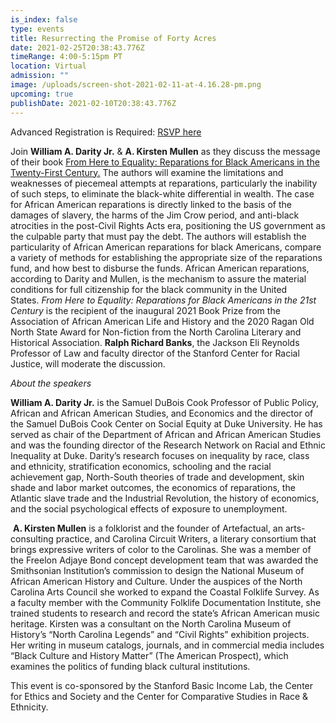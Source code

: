 ```yaml
---
is_index: false
type: events
title: Resurrecting the Promise of Forty Acres
date: 2021-02-25T20:38:43.776Z
timeRange: 4:00-5:15pm PT
location: Virtual
admission: ""
image: /uploads/screen-shot-2021-02-11-at-4.16.28-pm.png
upcoming: true
publishDate: 2021-02-10T20:38:43.776Z
---
```

Advanced Registration is Required: [RSVP here](https://stanford.zoom.us/webinar/register/WN_bRwon0UzTROz7jk2gple-g)

Join **William A. Darity Jr.** & **A. Kirsten Mullen** as they discuss the message of their book [From Here to Equality: Reparations for Black Americans in the Twenty-First Century.](https://uncpress.org/book/9781469654973/from-here-to-equality/) The authors will examine the limitations and weaknesses of piecemeal attempts at reparations, particularly the inability of such steps, to eliminate the black-white differential in wealth. The case for African American reparations is directly linked to the basis of the damages of slavery, the harms of the Jim Crow period, and anti-black atrocities in the post-Civil Rights Acts era, positioning the US government as the culpable party that must pay the debt. The authors will establish the particularity of African American reparations for black Americans, compare a variety of methods for establishing the appropriate size of the reparations fund, and how best to disburse the funds. African American reparations, according to Darity and Mullen, is the mechanism to assure the material conditions for full citizenship for the black community in the United States. *From Here to Equality: Reparations for Black Americans in the 21st Century* is the recipient of the inaugural 2021 Book Prize from the Association of African American Life and History and the 2020 Ragan Old North State Award for Non-fiction from the North Carolina Literary and Historical Association. **Ralph Richard Banks**, the Jackson Eli Reynolds Professor of Law and faculty director of the Stanford Center for Racial Justice, will moderate the discussion. 

*About the speakers*

**William A. Darity Jr.** is the Samuel DuBois Cook Professor of Public Policy, African and African American Studies, and Economics and the director of the Samuel DuBois Cook Center on Social Equity at Duke University. He has served as chair of the Department of African and African American Studies and was the founding director of the Research Network on Racial and Ethnic Inequality at Duke. Darity’s research focuses on inequality by race, class and ethnicity, stratification economics, schooling and the racial achievement gap, North-South theories of trade and development, skin shade and labor market outcomes, the economics of reparations, the Atlantic slave trade and the Industrial Revolution, the history of economics, and the social psychological effects of exposure to unemployment.

 **A. Kirsten Mullen** is a folklorist and the founder of Artefactual, an arts-consulting practice, and Carolina Circuit Writers, a literary consortium that brings expressive writers of color to the Carolinas. She was a member of the Freelon Adjaye Bond concept development team that was awarded the Smithsonian Institution’s commission to design the National Museum of African American History and Culture. Under the auspices of the North Carolina Arts Council she worked to expand the Coastal Folklife Survey. As a faculty member with the Community Folklife Documentation Institute, she trained students to research and record the state’s African American music heritage. Kirsten was a consultant on the North Carolina Museum of History’s “North Carolina Legends” and “Civil Rights” exhibition projects. Her writing in museum catalogs, journals, and in commercial media includes “Black Culture and History Matter” (The American Prospect), which examines the politics of funding black cultural institutions.

This event is co-sponsored by the Stanford Basic Income Lab, the Center for Ethics and Society and the Center for Comparative Studies in Race & Ethnicity.